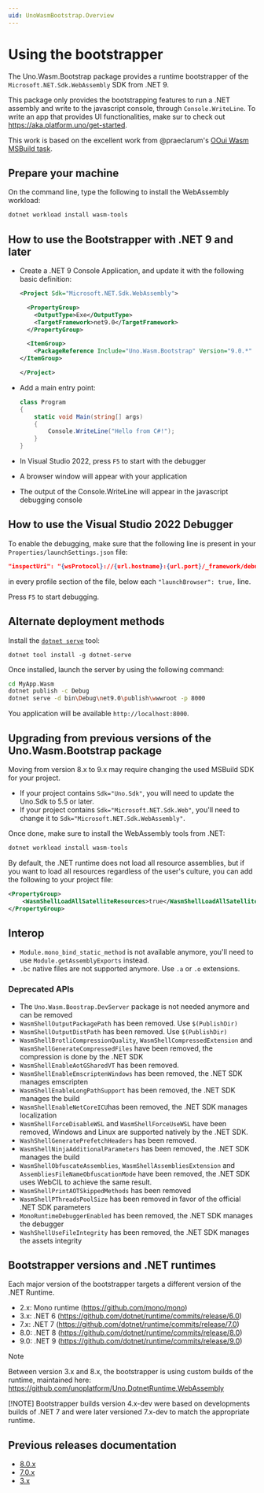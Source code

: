 ```yaml
---
uid: UnoWasmBootstrap.Overview
---
```


# Using the bootstrapper

The Uno.Wasm.Bootstrap package provides a runtime bootstrapper of the `Microsoft.NET.Sdk.WebAssembly` SDK from .NET 9.

This package only provides the bootstrapping features to run a .NET assembly and write to the javascript console, through `Console.WriteLine`. To write an app that provides UI functionalities, make sur to check out https://aka.platform.uno/get-started.

This work is based on the excellent work from @praeclarum's [OOui Wasm MSBuild task](https://github.com/praeclarum/Ooui).

## Prepare your machine

On the command line, type the following to install the WebAssembly workload:

```bash
dotnet workload install wasm-tools
```

## How to use the Bootstrapper with .NET 9 and later

- Create a .NET 9 Console Application, and update it with the following basic definition:

  ```xml
  <Project Sdk="Microsoft.NET.Sdk.WebAssembly">

    <PropertyGroup>
      <OutputType>Exe</OutputType>
      <TargetFramework>net9.0</TargetFramework>
    </PropertyGroup>

    <ItemGroup>
      <PackageReference Include="Uno.Wasm.Bootstrap" Version="9.0.*" />
  </ItemGroup>

  </Project>
  ```

- Add a main entry point:

  ```csharp
  class Program
  {
      static void Main(string[] args)
      {
          Console.WriteLine("Hello from C#!");
      }
  }
  ```

- In Visual Studio 2022, press `F5` to start with the debugger
- A browser window will appear with your application
- The output of the Console.WriteLine will appear in the javascript debugging console

## How to use the Visual Studio 2022 Debugger

To enable the debugging, make sure that the following line is present in your `Properties/launchSettings.json` file:

```json
"inspectUri": "{wsProtocol}://{url.hostname}:{url.port}/_framework/debug/ws-proxy?browser={browserInspectUri}"
```

in every profile section of the file, below each `"launchBrowser": true,` line.

Press `F5` to start debugging.

## Alternate deployment methods

Install the [`dotnet serve`](https://github.com/natemcmaster/dotnet-serve) tool:

```dotnetcli
dotnet tool install -g dotnet-serve
```

Once installed, launch the server by using the following command:

```bash
cd MyApp.Wasm
dotnet publish -c Debug
dotnet serve -d bin\Debug\net9.0\publish\wwwroot -p 8000
```

You application will be available `http://localhost:8000`.

## Upgrading from previous versions of the Uno.Wasm.Bootstrap package

Moving from version 8.x to 9.x may require changing the used MSBuild SDK for your project.

- If your project contains `Sdk="Uno.Sdk"`, you will need to update the Uno.Sdk to 5.5 or later.
- If your project contains `Sdk="Microsoft.NET.Sdk.Web"`, you'll need to change it to `Sdk="Microsoft.NET.Sdk.WebAssembly"`.

Once done, make sure to install the WebAssembly tools from .NET:

```bash
dotnet workload install wasm-tools
```

By default, the .NET runtime does not load all resource assemblies, but if you want to load all resources regardless of the user's culture, you can add the following to your project file:

```xml
<PropertyGroup>
    <WasmShellLoadAllSatelliteResources>true</WasmShellLoadAllSatelliteResources>
</PropertyGroup>
```

## Interop

- `Module.mono_bind_static_method` is not available anymore, you'll need to use `Module.getAssemblyExports` instead.
- `.bc` native files are not supported anymore. Use `.a` or `.o` extensions.

### Deprecated APIs

- The `Uno.Wasm.Boostrap.DevServer` package is not needed anymore and can be removed
- `WasmShellOutputPackagePath` has been removed. Use `$(PublishDir)`
- `WasmShellOutputDistPath` has been removed. Use `$(PublishDir)`
- `WasmShellBrotliCompressionQuality`, `WasmShellCompressedExtension` and `WasmShellGenerateCompressedFiles` have been removed, the compression is done by the .NET SDK
- `WasmShellEnableAotGSharedVT` has been removed.
- `WasmShellEnableEmscriptenWindows` has been removed, the .NET SDK manages emscripten
- `WasmShellEnableLongPathSupport` has been removed, the .NET SDK manages the build
- `WasmShellEnableNetCoreICU`has been removed, the .NET SDK manages localization
- `WasmShellForceDisableWSL` and `WasmShellForceUseWSL` have been removed, Windows and Linux are supported natively by the .NET SDK.
- `WashShellGeneratePrefetchHeaders` has been removed.
- `WasmShellNinjaAdditionalParameters` has been removed, the .NET SDK manages the build
- `WasmShellObfuscateAssemblies`, `WasmShellAssembliesExtension` and `AssembliesFileNameObfuscationMode` have been removed, the .NET SDK uses WebCIL to achieve the same result.
- `WasmShellPrintAOTSkippedMethods` has been removed
- `WasmShellPThreadsPoolSize` has been removed in favor of the official .NET SDK parameters
- `MonoRuntimeDebuggerEnabled` has been removed, the .NET SDK manages the debugger
- `WashShellUseFileIntegrity` has been removed, the .NET SDK manages the assets integrity

## Bootstrapper versions and .NET runtimes

Each major version of the bootstrapper targets a different version of the .NET Runtime.

- 2.x: Mono runtime (https://github.com/mono/mono)
- 3.x: .NET 6 (https://github.com/dotnet/runtime/commits/release/6.0)
- 7.x: .NET 7 (https://github.com/dotnet/runtime/commits/release/7.0)
- 8.0: .NET 8 (https://github.com/dotnet/runtime/commits/release/8.0)
- 9.0: .NET 9 (https://github.com/dotnet/runtime/commits/release/9.0)

> [!NOTE]
> Between version 3.x and 8.x, the bootstrapper is using custom builds of the runtime, maintained here: https://github.com/unoplatform/Uno.DotnetRuntime.WebAssembly
>
> [!NOTE]
> Bootstrapper builds version 4.x-dev were based on developments builds of .NET 7 and were later versioned 7.x-dev to match the appropriate runtime.

## Previous releases documentation

- [8.0.x](https://github.com/unoplatform/Uno.Wasm.Bootstrap/tree/release/stable/8.0/doc)
- [7.0.x](https://github.com/unoplatform/Uno.Wasm.Bootstrap/tree/release/stable/7.0/doc)
- [3.x](https://github.com/unoplatform/Uno.Wasm.Bootstrap/tree/release/stable/3.3/doc)
